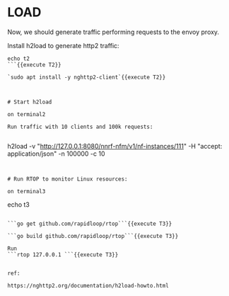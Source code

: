 # LOAD
Now, we should generate traffic performing requests to the envoy proxy.

Install h2load to generate http2 traffic:

```
echo t2
```{{execute T2}}

`sudo apt install -y nghttp2-client`{{execute T2}}



# Start h2load

on terminal2

Run traffic with 10 clients and 100k requests:


```
h2load -v "http://127.0.0.1:8080/nnrf-nfm/v1/nf-instances/111" -H "accept: application/json" -n 100000 -c 10
```{{execute T2}}


# Run RTOP to monitor Linux resources:

on terminal3
```
echo t3
```{{execute T3}}

```go get github.com/rapidloop/rtop```{{execute T3}}

```go build github.com/rapidloop/rtop```{{execute T3}}

Run
```rtop 127.0.0.1 ```{{execute T3}}


ref:

https://nghttp2.org/documentation/h2load-howto.html


